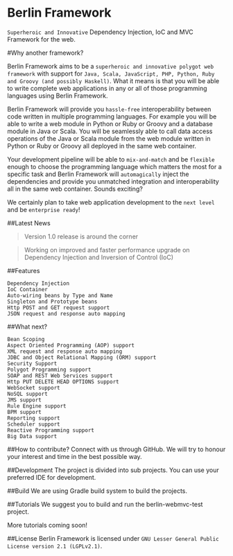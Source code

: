 # Berlin Framework
`Superheroic and Innovative` Dependency Injection, IoC and MVC Framework for the web. 

#Why another framework?

Berlin Framework aims to be a `superheroic and innovative polygot web framework` with support for `Java, Scala, JavaScript, PHP, Python, Ruby and Groovy (and possibly Haskell)`. What it means is that you will be able to write complete web applications in any or all of those programming languages using Berlin Framework. 

Berlin Framework will provide you `hassle-free` interoperability between code written in multiple programming languages. For example you will be able to write a web module in Python or Ruby or Groovy and a database module in Java or Scala. You will be seamlessly able to call data access operations of the Java or Scala module from the web module written in Python or Ruby or Groovy all deployed in the same web container. 

Your development pipeline will be able to `mix-and-match` and be `flexible` enough to choose the programming language which matters the most for a specific task and Berlin Framework will `automagically` inject the dependencies and provide you unmatched integration and interoperability all in the same web container. Sounds exciting? 

We certainly plan to take web application development to the `next level` and be `enterprise ready`! 

##Latest News

> Version 1.0 release is around the corner

> Working on improved and faster performance upgrade on Dependency Injection and Inversion of Control (IoC)

##Features

```
Dependency Injection
IoC Container
Auto-wiring beans by Type and Name
Singleton and Prototype beans
Http POST and GET request support
JSON request and response auto mapping
```
##What next?

```
Bean Scoping
Aspect Oriented Programming (AOP) support
XML request and response auto mapping
JDBC and Object Relational Mapping (ORM) support
Security Support
Polygot Programming support
SOAP and REST Web Services support
Http PUT DELETE HEAD OPTIONS support
WebSocket support
NoSQL support
JMS support
Rule Engine support
BPM support
Reporting support
Scheduler support
Reactive Programming support
Big Data support
```
##How to contribute?
Connect with us through GitHub. We will try to honour your interest and time in the best possible way. 

##Development
The project is divided into sub projects. You can use your preferred IDE for development.

##Build
We are using Gradle build system to build the projects. 

##Tutorials
We suggest you to build and run the berlin-webmvc-test project.

More tutorials coming soon!

##License
Berlin Framework is licensed under `GNU Lesser General Public License version 2.1 (LGPLv2.1)`. 
